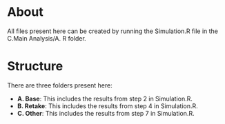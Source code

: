# About

All files present here can be created by running the Simulation.R file in the C.Main Analysis/A. R folder.

# Structure

There are three folders present here:

- **A. Base**: This includes the results from step 2 in Simulation.R.
- **B. Retake**: This includes the results from step 4 in Simulation.R.
- **C. Other**: This includes the results from step 7 in Simulation.R.
